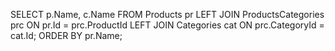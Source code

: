 SELECT p.Name, c.Name
FROM Products pr
LEFT JOIN ProductsCategories prc
	ON pr.Id = prc.ProductId
LEFT JOIN Categories cat
	ON prc.CategoryId = cat.Id;
ORDER BY pr.Name;
